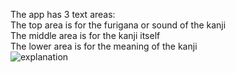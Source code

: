 The app has 3 text areas:  
The top area is for the furigana or sound of the kanji  
The middle area is for the kanji itself  
The lower area is for the meaning of the kanji  
![explanation](https://github.com/user-attachments/assets/77610441-d375-4e0f-86a8-c238ed9bcf43)
